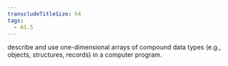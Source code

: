 ```yaml
---
transcludeTitleSize: h4
tags:
  - A1.5
---
```

describe and use one-dimensional arrays of compound data types (e.g., objects, structures, records) in a computer program.